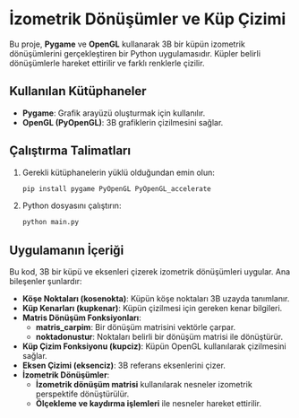 # İzometrik Dönüşümler ve Küp Çizimi

Bu proje, **Pygame** ve **OpenGL** kullanarak 3B bir küpün izometrik dönüşümlerini gerçekleştiren bir Python uygulamasıdır. Küpler belirli dönüşümlerle hareket ettirilir ve farklı renklerle çizilir.

## Kullanılan Kütüphaneler
- **Pygame**: Grafik arayüzü oluşturmak için kullanılır.
- **OpenGL (PyOpenGL)**: 3B grafiklerin çizilmesini sağlar.

## Çalıştırma Talimatları
1. Gerekli kütüphanelerin yüklü olduğundan emin olun:
   ```sh
   pip install pygame PyOpenGL PyOpenGL_accelerate
   ```
2. Python dosyasını çalıştırın:
   ```sh
   python main.py
   ```

## Uygulamanın İçeriği
Bu kod, 3B bir küpü ve eksenleri çizerek izometrik dönüşümleri uygular. Ana bileşenler şunlardır:

- **Köşe Noktaları (kosenokta)**: Küpün köşe noktaları 3B uzayda tanımlanır.
- **Küp Kenarları (kupkenar)**: Küpün çizilmesi için gereken kenar bilgileri.
- **Matris Dönüşüm Fonksiyonları**:
  - **matris_carpim**: Bir dönüşüm matrisini vektörle çarpar.
  - **noktadonustur**: Noktaları belirli bir dönüşüm matrisi ile dönüştürür.
- **Küp Çizim Fonksiyonu (kupciz)**: Küpün OpenGL kullanılarak çizilmesini sağlar.
- **Eksen Çizimi (eksenciz)**: 3B referans eksenlerini çizer.
- **İzometrik Dönüşümler**:
  - **İzometrik dönüşüm matrisi** kullanılarak nesneler izometrik perspektife dönüştürülür.
  - **Ölçekleme ve kaydırma işlemleri** ile nesneler hareket ettirilir.
